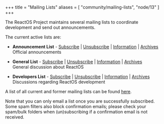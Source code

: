 +++
title = "Mailing Lists"
aliases = [ "community/mailing-lists", "node/13" ]
+++

The ReactOS Project maintains several mailing lists to coordinate development and send out announcements.

The current active lists are:

* **Announcement List** - [Subscribe](mailto:ros-announce-subscribe@reactos.org) | [Unsubscribe](mailto:ros-announce-unsubscribe@reactos.org) | [Information](/mailman/listinfo/ros-announce) | [Archives](/archives/public/ros-announce)<br>
  Official announcements

* **General List** - [Subscribe](mailto:ros-general-subscribe@reactos.org) | [Unsubscribe](mailto:ros-general-unsubscribe@reactos.org) | [Information](/mailman/listinfo/ros-general) | [Archives](/archives/public/ros-general)<br>
  General discussion about ReactOS

* **Developers List** - [Subscribe](mailto:ros-dev-subscribe@reactos.org) | [Unsubscribe](mailto:ros-dev-unsubscribe@reactos.org) | [Information](/mailman/listinfo/ros-dev) | [Archives](/archives/public/ros-dev)<br>
  Discussions regarding ReactOS development

A list of all current and former mailing lists can be found [here](/mailman/listinfo).

Note that you can only email a list once you are successfully subscribed.
Some spam filters also block confirmation emails; please check your spam/bulk folders when (un)subscribing if a confirmation email is not received.
